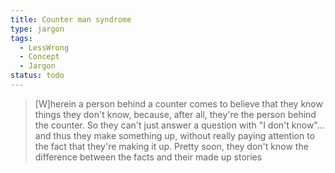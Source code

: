 ```yaml
---
title: Counter man syndrome
type: jargon
tags:
  - LessWrong
  - Concept
  - Jargon
status: todo
---
```


> [W]herein a person behind a counter comes to believe that they know things they don't know, because, after all, they're the person behind the counter. So they can't just answer a question with "I don't know"… and thus they make something up, without really paying attention to the fact that they're making it up. Pretty soon, they don't know the difference between the facts and their made up stories
